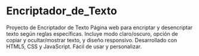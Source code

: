 # Encriptador_de_Texto
Proyecto de Encriptador de Texto Página web para encriptar y desencriptar texto según reglas específicas. Incluye modo claro/oscuro, opción de copiar y ocultar/mostrar texto, y diseño responsivo. Desarrollado con HTML5, CSS y JavaScript. Fácil de usar y personalizar.
